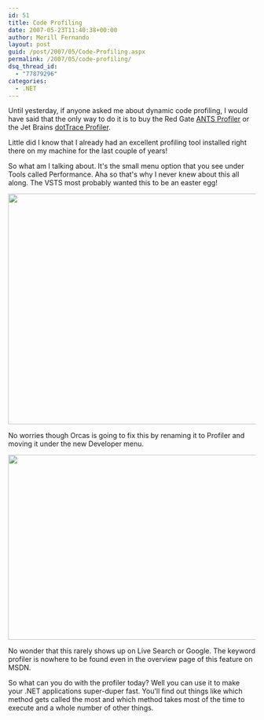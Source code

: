 ```yaml
---
id: 51
title: Code Profiling
date: 2007-05-23T11:40:38+00:00
author: Merill Fernando
layout: post
guid: /post/2007/05/Code-Profiling.aspx
permalink: /2007/05/code-profiling/
dsq_thread_id:
  - "77879296"
categories:
  - .NET
---
```

<p>Until yesterday, if anyone asked me about dynamic code profiling, I would have said that the only way to do it is to buy the Red Gate <a href="http://www.red-gate.com/products/ants_profiler/index.htm">ANTS Profiler</a> or the Jet Brains <a href="http://www.jetbrains.com/profiler">dotTrace Profiler</a>.</p> <p>Little did I know that I already had an excellent profiling tool installed right there on my machine for the last couple of years!</p> <p>So what am I talking about. It's the small menu option that you see under Tools called Performance. Aha so that's why I never knew about this all along. The VSTS most probably wanted this to be an easter egg!</p> <p><a href="http://www.merill.net/wp-content/uploads/binary/CodeProfiling_5DC8/VSTSCodeProfiler3.jpg" atomicselection="true"><img style="border-right: 0px; border-top: 0px; border-left: 0px; border-bottom: 0px" height="470" src="http://www.merill.net/wp-content/uploads/binary/CodeProfiling_5DC8/VSTSCodeProfiler_thumb1.jpg" width="517" border="0"></a> </p> <p>No worries though Orcas is going to fix this by renaming it to Profiler and moving it under the new Developer menu.</p> <p><a href="http://www.merill.net/wp-content/uploads/binary/CodeProfiling_5DC8/OrcaseDeveloperMenu6.jpg" atomicselection="true"><img style="border-right: 0px; border-top: 0px; border-left: 0px; border-bottom: 0px" height="377" src="http://www.merill.net/wp-content/uploads/binary/CodeProfiling_5DC8/OrcaseDeveloperMenu_thumb4.jpg" width="554" border="0"></a> </p> <p>No wonder that this rarely shows up on Live Search or Google. The keyword profiler is nowhere to be found even in the overview page of this feature on MSDN.</p> <p>So what can you do with the profiler today? Well you can use it to make your .NET applications super-duper fast. You'll find out things like which method gets called the most and which method takes most of the time to execute and a whole number of other things. </p>